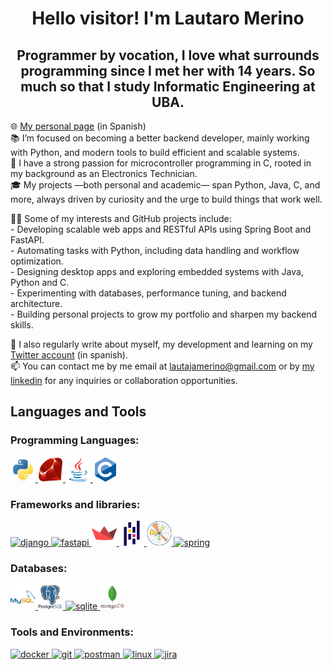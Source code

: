 <h1 align="center">Hello visitor! I'm Lautaro Merino</h1>
<h2 align="center">Programmer by vocation, I love what surrounds programming since I met her with 14 years. So much so
    that I study Informatic Engineering at UBA.</h2>

🌐 [My personal page](https://lautaro-merino.notion.site/Buenas-Lautaro-un-gusto-fa3f0480202d48e3a1349e014c608866?pvs=4) (in Spanish)<br>
📚 I’m focused on becoming a better backend developer, mainly working with Python, and modern tools to build efficient and scalable systems.<br>
🔌 I have a strong passion for microcontroller programming in C, rooted in my background as an Electronics Technician.<br>
🎓 My projects —both personal and academic— span Python, Java, C, and more, always driven by curiosity and the urge to build things that work well.<br>

<p>
    👨‍💻 Some of my interests and GitHub projects include: <br>
    - Developing scalable web apps and RESTful APIs using Spring Boot and FastAPI.<br>
    - Automating tasks with Python, including data handling and workflow optimization.<br>
    - Designing desktop apps and exploring embedded systems with Java, Python and C.<br>
    - Experimenting with databases, performance tuning, and backend architecture.<br>
    - Building personal projects to grow my portfolio and sharpen my backend skills.<br>
</p>

📝 I also regularly write about myself, my development and learning on my [Twitter account](https://twitter.com/LautaM_Dev) (in spanish).<br>
📫 You can contact me by me email at [lautajamerino@gmail.com](lautajamerino@gmail.com) or by [my linkedin](https://www.linkedin.com/in/lautaro-julian-alejo-merino/) for any inquiries or collaboration opportunities.<br>

<h2 align="left">Languages and Tools</h2>

<h3 align="left">Programming Languages:</h3>
<p align="left">
    <a href="https://www.python.org" target="_blank" rel="noreferrer"> <img
            src="https://raw.githubusercontent.com/devicons/devicon/master/icons/python/python-original.svg"
            alt="python" width="40" height="40" /> </a>
    <a href="https://www.ruby-lang.org/en/" target="_blank" rel="noreferrer"> <img
            src="https://raw.githubusercontent.com/devicons/devicon/master/icons/ruby/ruby-original.svg" alt="ruby"
            width="40" height="40" /> </a>
    <a href="https://www.java.com" target="_blank" rel="noreferrer"> <img
            src="https://raw.githubusercontent.com/devicons/devicon/master/icons/java/java-original.svg" alt="java"
            width="40" height="40" /> </a>
    <a href="https://www.cprogramming.com/" target="_blank" rel="noreferrer"> <img
            src="https://raw.githubusercontent.com/devicons/devicon/master/icons/c/c-original.svg" alt="c" width="40"
            height="40" /> </a>
</p>

<h3 align="left">Frameworks and libraries:</h3>
<p align="left">
    <a href="https://www.djangoproject.com/" target="_blank" rel="noreferrer"> <img
            src="https://cdn.worldvectorlogo.com/logos/django.svg" alt="django" width="40" height="40" /> </a>
    <a href="https://fastapi.tiangolo.com/" target="_blank" rel="noreferrer"> <img
            src="https://fastapi.tiangolo.com/img/logo-margin/logo-teal.png" alt="fastapi" width="70" height="40" />
    </a>
    <a href="https://streamlit.io/" target="_blank" rel="noreferrer"> <img
            src="https://raw.githubusercontent.com/devicons/devicon/master/icons/streamlit/streamlit-original.svg"
            alt="streamlit" width="40" height="40" /> </a>
    <a href="https://pandas.pydata.org/" target="_blank" rel="noreferrer"> <img
            src="https://raw.githubusercontent.com/devicons/devicon/master/icons/pandas/pandas-original.svg"
            alt="pandas" width="40" height="40" /> </a>
    <a href="https://matplotlib.org/" target="_blank" rel="noreferrer"> <img
            src="https://raw.githubusercontent.com/devicons/devicon/master/icons/matplotlib/matplotlib-original.svg"
            alt="matplotlib" width="40" height="40" /> </a>
    <a href="https://spring.io/" target="_blank" rel="noreferrer"> <img
            src="https://www.vectorlogo.zone/logos/springio/springio-icon.svg" alt="spring" width="40" height="40" />
    </a>

</p>

<h3 align="left">Databases:</h3>
<p align="left">
    <a href="https://www.mysql.com/" target="_blank" rel="noreferrer"> <img
            src="https://raw.githubusercontent.com/devicons/devicon/master/icons/mysql/mysql-original-wordmark.svg"
            alt="mysql" width="40" height="40" /> </a>
    <a href="https://www.postgresql.org" target="_blank" rel="noreferrer"> <img
            src="https://raw.githubusercontent.com/devicons/devicon/master/icons/postgresql/postgresql-original-wordmark.svg"
            alt="postgresql" width="40" height="40" /> </a>
    <a href="https://www.sqlite.org/" target="_blank" rel="noreferrer"> <img
            src="https://www.vectorlogo.zone/logos/sqlite/sqlite-icon.svg" alt="sqlite" width="40" height="40" /> </a>
    <a href="https://www.mongodb.com/" target="_blank" rel="noreferrer"> <img
            src="https://raw.githubusercontent.com/devicons/devicon/master/icons/mongodb/mongodb-original-wordmark.svg"
            alt="mongodb" width="40" height="40" /> </a>
</p>

<h3 align="left">Tools and Environments:</h3>
<p align="left">
    <a href="https://www.docker.com/" target="_blank" rel="noreferrer">
        <img src="https://www.vectorlogo.zone/logos/docker/docker-icon.svg" alt="docker" width="40" height="40" />
    </a>
    <a href="https://git-scm.com/" target="_blank" rel="noreferrer">
        <img src="https://www.vectorlogo.zone/logos/git-scm/git-scm-icon.svg" alt="git" width="40" height="40" />
    </a>
    <a href="https://www.postman.com/" target="_blank" rel="noreferrer">
        <img src="https://www.vectorlogo.zone/logos/getpostman/getpostman-icon.svg" alt="postman" width="40"
            height="40" />
    </a>
    <a href="https://www.linux.org/" target="_blank" rel="noreferrer">
        <img src="https://www.vectorlogo.zone/logos/linux/linux-icon.svg" alt="linux" width="40" height="40" />
    </a>
    <a href="https://www.atlassian.com/software/jira" target="_blank" rel="noreferrer">
        <img src="https://www.vectorlogo.zone/logos/atlassian_jira/atlassian_jira-icon.svg" alt="jira" width="40"
            height="40" />
    </a>
</p>

